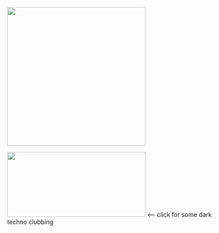 <div style="display:flex;">
  <img src="https://media0.giphy.com/media/v1.Y2lkPTc5MGI3NjExemFnOGp5Y2Flb2wxaDAydmxlYWs0dGdzbTc0MTd5amgzN2xzNDlqdCZlcD12MV9pbnRlcm5hbF9naWZfYnlfaWQmY3Q9Zw/13HBDT4QSTpveU/giphy.webp" width="320" />
</div>


<a href="https://www.youtube.com/watch?v=yqq_h6TpUNk&list=TLPQMjYwMTIwMjX-u1w2KKm0Hw&index=1" target="_blank"><img src="https://i.pinimg.com/736x/50/8d/de/508ddea28797cce814668ab5a083919d.jpg" width="320" height="150"></a> <-- click for some dark techno clubbing
